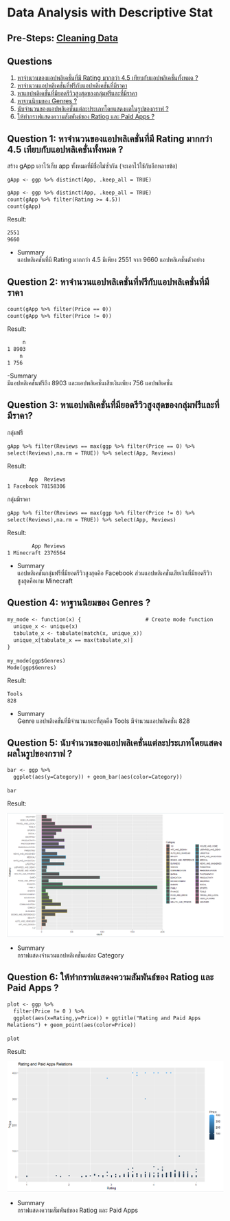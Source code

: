 # Data Analysis with Descriptive Stat
## Pre-Steps: [Cleaning Data](./Cleaning%20Data/readme.md#cleaning-data)
## Questions
1. [หาจำนวนของแอปพลิเคชั่นที่มี Rating มากกว่า 4.5 เทียบกับแอปพลิเคชั่นทั้งหมด ?](#question-1-%E0%B8%AB%E0%B8%B2%E0%B8%88%E0%B8%B3%E0%B8%99%E0%B8%A7%E0%B8%99%E0%B8%82%E0%B8%AD%E0%B8%87%E0%B9%81%E0%B8%AD%E0%B8%9B%E0%B8%9E%E0%B8%A5%E0%B8%B4%E0%B9%80%E0%B8%84%E0%B8%8A%E0%B8%B1%E0%B9%88%E0%B8%99%E0%B8%97%E0%B8%B5%E0%B9%88%E0%B8%A1%E0%B8%B5-rating-%E0%B8%A1%E0%B8%B2%E0%B8%81%E0%B8%81%E0%B8%A7%E0%B9%88%E0%B8%B2-45-%E0%B9%80%E0%B8%97%E0%B8%B5%E0%B8%A2%E0%B8%9A%E0%B8%81%E0%B8%B1%E0%B8%9A%E0%B9%81%E0%B8%AD%E0%B8%9B%E0%B8%9E%E0%B8%A5%E0%B8%B4%E0%B9%80%E0%B8%84%E0%B8%8A%E0%B8%B1%E0%B9%88%E0%B8%99%E0%B8%97%E0%B8%B1%E0%B9%89%E0%B8%87%E0%B8%AB%E0%B8%A1%E0%B8%94-)
2. [หาจำนวนแอปพลิเคชั่นที่ฟรีกับแอปพลิเคชั่นที่มีราคา](#question-2-%E0%B8%AB%E0%B8%B2%E0%B8%88%E0%B8%B3%E0%B8%99%E0%B8%A7%E0%B8%99%E0%B9%81%E0%B8%AD%E0%B8%9B%E0%B8%9E%E0%B8%A5%E0%B8%B4%E0%B9%80%E0%B8%84%E0%B8%8A%E0%B8%B1%E0%B9%88%E0%B8%99%E0%B8%97%E0%B8%B5%E0%B9%88%E0%B8%9F%E0%B8%A3%E0%B8%B5%E0%B8%81%E0%B8%B1%E0%B8%9A%E0%B9%81%E0%B8%AD%E0%B8%9B%E0%B8%9E%E0%B8%A5%E0%B8%B4%E0%B9%80%E0%B8%84%E0%B8%8A%E0%B8%B1%E0%B9%88%E0%B8%99%E0%B8%97%E0%B8%B5%E0%B9%88%E0%B8%A1%E0%B8%B5%E0%B8%A3%E0%B8%B2%E0%B8%84%E0%B8%B2)
3. [หาแอปพลิเคชั่นที่มียอดรีวิวสูงสุดของกลุ่มฟรีและที่มีราคา](#question-3-%E0%B8%AB%E0%B8%B2%E0%B9%81%E0%B8%AD%E0%B8%9B%E0%B8%9E%E0%B8%A5%E0%B8%B4%E0%B9%80%E0%B8%84%E0%B8%8A%E0%B8%B1%E0%B9%88%E0%B8%99%E0%B8%97%E0%B8%B5%E0%B9%88%E0%B8%A1%E0%B8%B5%E0%B8%A2%E0%B8%AD%E0%B8%94%E0%B8%A3%E0%B8%B5%E0%B8%A7%E0%B8%B4%E0%B8%A7%E0%B8%AA%E0%B8%B9%E0%B8%87%E0%B8%AA%E0%B8%B8%E0%B8%94%E0%B8%82%E0%B8%AD%E0%B8%87%E0%B8%81%E0%B8%A5%E0%B8%B8%E0%B9%88%E0%B8%A1%E0%B8%9F%E0%B8%A3%E0%B8%B5%E0%B9%81%E0%B8%A5%E0%B8%B0%E0%B8%97%E0%B8%B5%E0%B9%88%E0%B8%A1%E0%B8%B5%E0%B8%A3%E0%B8%B2%E0%B8%84%E0%B8%B2)
4. [หาฐานนิยมของ Genres ?](#question-4-%E0%B8%AB%E0%B8%B2%E0%B8%90%E0%B8%B2%E0%B8%99%E0%B8%99%E0%B8%B4%E0%B8%A2%E0%B8%A1%E0%B8%82%E0%B8%AD%E0%B8%87-genres-)
5. [นับจำนวนของแอปพลิเคชั่นแต่ละประเภทโดยแสดงผลในรูปของกราฟ ?](#question-5-นับจำนวนของแอปพลิเคชั่นแต่ละประเภทโดยแสดงผลในรูปของกราฟ-)
6. [ให้ทำกราฟแสดงความสัมพันธ์ของ Ratiog และ Paid Apps ?](#question-6-ให้ทำกราฟแสดงความสัมพันธ์ของ-ratiog-และ-paid-apps-)
## Question 1: หาจำนวนของแอปพลิเคชั่นที่มี Rating มากกว่า 4.5 เทียบกับแอปพลิเคชั่นทั้งหมด ?
สร้าง gApp เอาไว้เก็บ app ทั้งหมดที่มีชื่อไม่ซ้ำกัน (จะเอาไว้ใช้กับอีกหลายข้อ)
```
gApp <- ggp %>% distinct(App, .keep_all = TRUE)
```

```
gApp <- ggp %>% distinct(App, .keep_all = TRUE)
count(gApp %>% filter(Rating >= 4.5))
count(gApp)
```
Result:

```
2551
9660
```
- Summary <br>
แอปพลิเคชั่นที่มี Rating มากกว่า 4.5 มีเพียง 2551 จาก 9660 แอปพลิเคชั่นตัวอย่าง
## Question 2: หาจำนวนแอปพลิเคชั่นที่ฟรีกับแอปพลิเคชั่นที่มีราคา
```
count(gApp %>% filter(Price == 0))
count(gApp %>% filter(Price != 0))
```
Result:
```
     n
1 8903
    n
1 756
```
-Summary <br>
มีแอปพลิเคชั่นฟรีถึง 8903 และแอปพลิเคชั่นเสียเงินเพียง 756 แอปพลิเคชั่น


## Question 3: หาแอปพลิเคชั่นที่มียอดรีวิวสูงสุดของกลุ่มฟรีและที่มีราคา?
กลุ่มฟรี
```
gApp %>% filter(Reviews == max(ggp %>% filter(Price == 0) %>% select(Reviews),na.rm = TRUE)) %>% select(App, Reviews)
```
Result:
```
       App  Reviews
1 Facebook 78158306
```
กลุ่มมีราคา
```
gApp %>% filter(Reviews == max(ggp %>% filter(Price != 0) %>% select(Reviews),na.rm = TRUE)) %>% select(App, Reviews)
```
Result:
```
        App Reviews
1 Minecraft 2376564
```

- Summary <br>
แอปพลิเคชั่นกลุ่มฟรีที่มียอดรีวิวสูงสุดคิอ Facebook ส่วนแอปพลิเคชั่นเสียเงินที่มียอดรีวิวสูงสุดคือเกม Minecraft

## Question 4: หาฐานนิยมของ Genres ?
```
my_mode <- function(x) {                     # Create mode function 
  unique_x <- unique(x)
  tabulate_x <- tabulate(match(x, unique_x))
  unique_x[tabulate_x == max(tabulate_x)]
}

my_mode(ggp$Genres)
Mode(ggp$Genres)
```
Result:

```
Tools
828
```

- Summary <br>
Genre แอปพลิเคชั่นที่มีจำนวนเยอะที่สุดคือ Tools มีจำนวนแอปพลิเคชั่น 828

## Question 5: นับจำนวนของแอปพลิเคชั่นแต่ละประเภทโดยแสดงผลในรูปของกราฟ ?
```
bar <- ggp %>% 
  ggplot(aes(y=Category)) + geom_bar(aes(color=Category))

bar
```
Result:

![Category](images/Category.png)


- Summary <br>
กราฟแสดงจำนวนแอปพลิเคชั่นแต่ละ Category


## Question 6: ให้ทำกราฟแสดงความสัมพันธ์ของ Ratiog และ Paid Apps ?
```
plot <- ggp %>% 
  filter(Price != 0 ) %>% 
  ggplot(aes(x=Rating,y=Price)) + ggtitle("Rating and Paid Apps Relations") + geom_point(aes(color=Price))

plot
```
Result:

![Rating_and_Paid_Apps_Relations](images/Rating%20and%20Paid%20Apps%20Relations.png)


- Summary <br>
กราฟแสดงความสัมพันธ์ของ Ratiog และ Paid Apps
